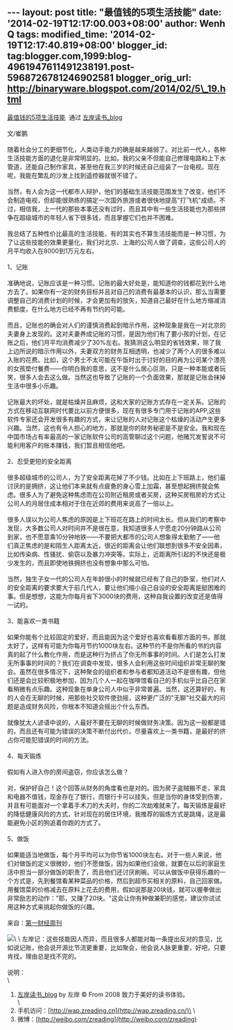 --- layout: post title: "最值钱的5项生活技能" date:
'2014-02-19T12:17:00.003+08:00' author: Wenh Q tags: modified\_time:
'2014-02-19T12:17:40.819+08:00' blogger\_id:
tag:blogger.com,1999:blog-4961947611491238191.post-5968726781246902581
blogger\_orig\_url: http://binaryware.blogspot.com/2014/02/5\_19.html
---
[最值钱的5项生活技能](http://zreading.cn.feedsportal.com/c/35042/f/647833/s/373bcbb6/sc/38/l/0L0Szreading0Bcn0Carchives0C42320Bhtml/story01.htm)  通过
[左岸读书\_blog](http://www.zreading.cn/)\
\
文/崔鹏\
\
随着社会分工的更细节化，人类动手能力的确是越来越弱了。对比前一代人，各种生活技能方面的退化是非常明显的。比如，我的父亲不但能自己修理电路和上下水管道，还能自己制作家具，甚至他在我三岁的时候还自己组装了一台电视。现在呢，我能在繁乱的沙发上找到遥控器就很不错了。\
\
当然，有人会为这一代都市人辩护，他们的基础生活技能范围发生了改变，他们不会制造电视，但却能很熟练的搞定一次国外旅游或者很快地提高"打飞机"成绩。不过，相信我，上一代的那些本事还没有过时，而且其中有一些生活技能也为那些拼争在超级城市的年轻人省下很多钱，而且掌握它们也并不困难。\
\
我总结了五种性价比最高的生活技能，有的其实也不算生活技能而是一种习惯，为了让这些技能的效果更量化，我们对北京、上海的公司人做了调查，这些公司人的月平均收入在8000到1万元左右。\
\
1、记账\
\
准确地说，记账应该是一种习惯。记账的最大好处是，能知道你的钱都花到什么地方去了。如果你有一定的财务目标并且对自己的消费有最基本的认识，那么当需要调整自己的消费计划的时候，才会更加有的放矢，知道自己最好在什么地方缩减消费额度，在什么地方已经不再有节约的可能。\
\
而且，记账也的确会对人们的谨慎消费起到暗示作用，这种现象是我在一对北京的夫妻身上发现的。这对夫妻养成记账的习惯，是因为他们有了要小孩的计划，在记账之后，他们月平均消费减少了30%左右。我猜测这么明显的省钱效果，除了我上边所说的暗示作用以外，夫妻双方的财务互相透明，也减少了两个人的很多难以入账的花费。比如，这个男士不太可能在午饭时出于讨好的目的再为公司某个漂亮的女孩垫付餐费——你明白我的意思，这不是什么居心叵测，只是一种本能或者玩笑，很多人会去这么做。当然这也导致了记账的一个负面效果，那就是记账会抹掉生活中很多小乐趣。\
\
记账最大的坏处，就是枯燥并且麻烦，这和大家的记账方式存在一定关系。记账的方式在移动互联网时代要比以前方便很多，现在有很多专门用于记账的APP,这些软件专家还会开发很多有趣的方式，来让记账的人对记账这个枯燥的活动产生更多兴趣。当然，这也有令人担心的地方，那就是你的财务秘密是不是安全。我和现在中国市场占有率最高的一家记账软件公司的高管聊过这个问题，他赌咒发誓说不可能利用客户的账本赚钱，我们暂且相信他吧。\
\
2、忍受更短的安全距离\
\
很多超级城市的公司人，为了安全距离花掉了不少钱。比如在上下班路上，他们最讨厌的是拥挤，这让他们本来就有点疲惫的身心雪上加霜，甚至想起拥挤就会焦虑。很多人为了避免这种焦虑而在公司附近租房或者买房，这种买房租房的方式让公司人的月居住成本相对于住在近郊的费用来说高了一倍以上。\
\
很多人误以为公司人焦虑的原因是上下班花在路上的时间太长。但从我们的考察中发现，大多数公司人对时间并不是很在意，我知道很多人宁愿走20分钟路从公司到家，也不愿意乘10分钟地铁——不要把大都市的公司人想象得太勤勉了——他们真正焦虑的是和陌生人距离太近，很近的距离会让他们联想到很多不安全因素，比如传染病、性骚扰、偷窃以及暴力冲突等。实际上，近距离所引起的不快还是极少发生的，而且即使地铁拥挤也没有想象中那么可怕。\
\
当然，独生子女一代的公司人在年龄很小的时候就已经有了自己的卧室，他们对人的安全距离的要求要大于前几代人，要让他们缩小自己自设的安全距离是挺困难的事。但是想想，这能为你每月省下3000块的费用，这种自我设置的改变还是值得一试的。\
\
3、能喜欢一类书籍\
\
如果你能有个比较固定的爱好，而且能因为这个爱好也喜欢看看那方面的书，那就太好了，这样有可能为你每月节约1000块左右。这种节约不是你所看的书的内容真的起了什么教化作用，而是这种行为挤占了你无所事事的时间。人们是怎么打发无所事事的时间的？我们在调查中发现，很多人会利用这些时间组织非常无聊的聚会。虽然在很多情况下，这种聚会的组织者和参与者都知道活动不是很有趣，但他们还是会比较积极地参加，因为几个人一起在咖啡馆看自己的手机似乎比自己在家看稍微有点乐趣。这种现象在单身公司人中似乎非常普遍。当然，这还算好的，有的人会在无聊的时候，用那些社交软件使劲摇，这种更广泛的"无聊"社交最大的问题是造成财务风险，你根本不知道会摇出个什么东西。\
\
就像犹太人谚语中说的，人最好不要在无聊的时候做财务决策。因为这一般都是错的，而且还有可能为错误的决策不断付出代价。尽量喜欢上一类书籍，是最好的挤占你可能犯错误的时间的方法。\
\
4、每天锻炼\
\
假如有人进入你的房间盗窃，你应该怎么做？\
\
对，保护好自己！这个回答从财务的角度看也是对的。因为房子盗贼搬不走，家具和电器不值钱，现金存在了银行，而银行卡可以挂失。但是当你的身体受到伤害，并且有可能面对一个拿着手术刀的大夫时，你的二次劫难就来了。每天锻炼是最好的降低健康风险的方式，针对现在的居住环境，我推荐的锻炼方式是跳绳，这是最能避免小区的狗追着你跑的方式了。\
\
5、做饭\
\
如果能适当地做饭，每个月平均可以为你节省1000块左右。对于一些人来说，他们对做饭的定义很微妙，他们不愿做饭，因为如果他们会做，就要在以后的家庭生活中担当一部分做饭的职责了，而且他们还讨厌刷碗。可以从做饭中获得乐趣的一个方式是，先到餐馆看某种菜品的价格，然后到超市买相关的原料，自己回家做。用餐馆菜的价格减去在原料上花去的费用，假如说那是20块钱，就可以握拳做出非常励志的动作："耶，又赚了20块。"这会让你有种做兼职的感觉，建议你试试用这种方式来挑起你做饭的兴趣。\
\
来自：[第一财经周刊](http://www.yicai.com/news/2013/10/3039120.html)\
\
![](https://images-blogger-opensocial.googleusercontent.com/gadgets/proxy?url=http%3A%2F%2Fzreading-img.qiniudn.com%2Fupload%2F42_2.jpg&container=blogger&gadget=a&rewriteMime=image%2F*)\
\
左岸记：这些技能因人而异，而且很多人都能对每一条提出反对的意见，比如说记账，他会说开源比节流更重要，比如聚会，他会说人脉更重要，好吧，只要肯找，理由总是找不完的。\
\
说明：\
\
1. [左岸读书\_blog](http://zreading.cn/) by 左岸 © From 2008
致力于美好的读书体验。\
\
2. 手机访问：[http://wap.zreading.cn](http://wap.zreading.cn/)\
\
3. 微博：[http://weibo.com/zreading](http://weibo.com/zreading)
